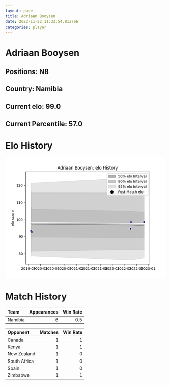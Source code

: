 ```yaml
---  
layout: page  
title: Adriaan Booysen  
date: 2022-11-22 11:33:54.813766  
categories: player  
---
```

# Adriaan Booysen

## Positions: N8

## Country: Namibia

## Current elo: 99.0

## Current Percentile: 57.0

# Elo History


![elo history](history_AdriaanBooysen.png)
# Match History


| Team    |   Appearances |   Win Rate |
|:--------|--------------:|-----------:|
| Namibia |             6 |        0.5 |

| Opponent     |   Matches |   Win Rate |
|:-------------|----------:|-----------:|
| Canada       |         1 |          1 |
| Kenya        |         1 |          1 |
| New Zealand  |         1 |          0 |
| South Africa |         1 |          0 |
| Spain        |         1 |          0 |
| Zimbabwe     |         1 |          1 |
